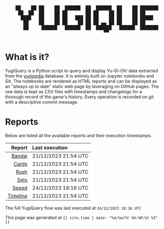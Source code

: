 <div align='center'>
    <pre>
    <br>
    ██    ██ ██    ██  ██████  ██  ██████  ██    ██ ███████ ██████  ██    ██ 
     ██  ██  ██    ██ ██       ██ ██    ██ ██    ██ ██      ██   ██  ██  ██  
      ████   ██    ██ ██   ███ ██ ██    ██ ██    ██ █████   ██████    ████   
       ██    ██    ██ ██    ██ ██ ██ ▄▄ ██ ██    ██ ██      ██   ██    ██    
       ██     ██████   ██████  ██  ██████   ██████  ███████ ██   ██    ██    
                                      ▀▀                                     
    </pre>
</div>

# What is it?

YugiQuery is a Python script to query and display Yu-Gi-Oh! data extracted from the [yugipedia](http://yugipedia.com) database. It is entirely built on Jupyter notebooks and Git. The notebooks are rendered as HTML reports and can be displayed as an "always up to date" static web page by laveraging on GitHub pages. The raw data is kept as CSV files with timestamps and changelogs for a thorough record of the game's history. Every operation is recorded on git with a descriptive commit message. 

# Reports

Below are listed all the available reports and their execution timestamps. 

|                    Report | Last execution       |
| -------------------------:|:-------------------- |
| [Bandai](Bandai.html) | 21/12/2023 21:54 UTC |
| [Cards](Cards.html) | 21/12/2023 21:54 UTC |
| [Rush](Rush.html) | 21/12/2023 21:54 UTC |
| [Sets](Sets.html) | 21/12/2023 21:54 UTC |
| [Speed](Speed.html) | 24/12/2023 18:16 UTC |
| [Timeline](Timeline.html) | 21/12/2023 21:54 UTC |


The full YugiQuery flow was last executed at `24/12/2023 18:16 UTC`

This page was generated at `{{ site.time | date: "%d/%m/%Y %H:%M:%S %Z" }}`
